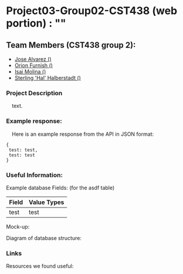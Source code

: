 # Project03-Group02-CST438 (web portion) : ""

## Team Members (CST438 group 2): 
 - [Jose Alvarez ()](https://github.com/Alvarez-Jose)
 - [Orion Furnish ()](https://github.com/OrionFurnish)
 - [Isai Molina ()](https://github.com/isaiM6)
 - [Sterling 'Hal' Halberstadt ()](https://github.com/halHalberstadt)

### Project Description<br>

&nbsp;&nbsp;&nbsp; text. 

### Example response:<br>
&nbsp;&nbsp;&nbsp; Here is an example response from the API in JSON format: 

```
{
 test: test,
 test: test
}
```

### Useful Information:<br>

Example database Fields: (for the asdf table)

| Field  | Value Types |
| ------------- | ------------- |
| test  | test |

Mock-up:

Diagram of database structure:



### Links<br>
 Resources we found useful:
